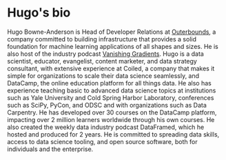 # Hugo's bio

Hugo Bowne-Anderson is Head of Developer Relations at [Outerbounds](https://outerbounds.com/), a company committed to building infrastructure that provides a solid foundation for machine learning applications of all shapes and sizes. He is also host of the industry podcast [Vanishing Gradients](https://vanishinggradients.fireside.fm/). Hugo is a data scientist, educator, evangelist, content marketer, and data strategy consultant, with extensive experience at Coiled, a company that makes it simple for organizations to scale their data science seamlessly, and DataCamp, the online education platform for all things data. He also has experience teaching basic to advanced data science topics at institutions such as Yale University and Cold Spring Harbor Laboratory, conferences such as SciPy, PyCon, and ODSC and with organizations such as Data Carpentry. He has developed over 30 courses on the DataCamp platform, impacting over 2 million learners worldwide through his own courses. He also created the weekly data industry podcast DataFramed, which he hosted and produced for 2 years. He is committed to spreading data skills, access to data science tooling, and open source software, both for individuals and the enterprise.
